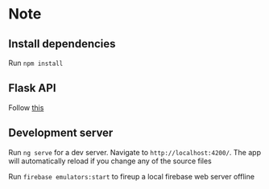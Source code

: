 # Note

## Install dependencies
Run `npm install`

## Flask API

Follow [this](https://github.com/HazemBZ/notes-app-flask-backend/tree/self_usage)

## Development server

Run `ng serve` for a dev server. Navigate to `http://localhost:4200/`. The app will automatically reload if you change any of the source files

Run `firebase emulators:start` to fireup a local firebase web server offline 
